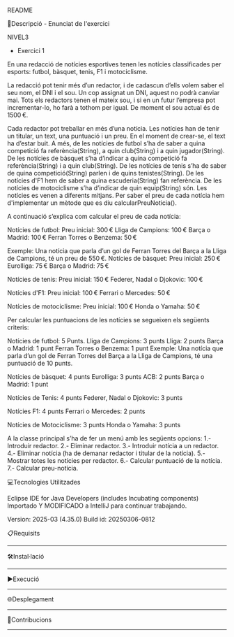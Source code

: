 README

📄Descripció - Enunciat de l'exercici

  NIVEL3
- Exercici 1

En una redacció de notícies esportives tenen les notícies classificades per esports: futbol, bàsquet, tenis, F1 i motociclisme.

La redacció pot tenir més d’un redactor, i de cadascun d’ells volem saber el seu nom, el DNI i el sou. Un cop assignat un DNI, aquest no podrà canviar mai. Tots els redactors tenen el mateix sou, i si en un futur l’empresa pot incrementar-lo, ho farà a tothom per igual. De moment el sou actual és de 1500 €.

Cada redactor pot treballar en més d’una notícia. Les notícies han de tenir un titular, un text, una puntuació i un preu. En el moment de crear-se, el text ha d’estar buit.
A més, de les notícies de futbol s’ha de saber a quina competició fa referència(String), a quin club(String) i a quin jugador(String).
De les notícies de bàsquet s’ha d’indicar a quina competició fa referència(String) i a quin club(String).
De les notícies de tenis s’ha de saber de quina competició(String) parlen i de quins
tenistes(String).
De les notícies d'F1 hem de saber a quina escuderia(String) fan referència.
De les notícies de motociclisme s’ha d’indicar de quin equip(String) són.
Les notícies es venen a diferents mitjans. Per saber el preu de cada notícia hem d'implementar un mètode que es diu calcularPreuNoticia(). 

A continuació s’explica com calcular el preu de cada notícia:

Notícies de futbol: 
Preu inicial: 300 €
Lliga de Campions: 100 €
Barça o Madrid: 100 €
Ferran Torres o Benzema: 50 €

Exemple: Una notícia que parla d’un gol de Ferran Torres del Barça a la Lliga de Campions, té un preu de 550 €.
Notícies de bàsquet:
Preu inicial: 250 €
Eurolliga: 75 €
Barça o Madrid: 75 €

Notícies de tenis:
Preu inicial: 150 € 
Federer, Nadal o Djokovic: 100 €

Notícies d'F1:
Preu inicial: 100 €
Ferrari o Mercedes: 50 €

Notícies de motociclisme:
Preu inicial: 100 €
Honda o Yamaha: 50 €

Per calcular les puntuacions de les notícies se segueixen els següents criteris:

Notícies de futbol:
5 Punts.
Lliga de Campions: 3 punts
Lliga: 2 punts
Barça o Madrid: 1 punt
Ferran Torres o Benzema: 1 punt
Exemple: Una notícia que parla d’un gol de Ferran Torres del Barça a la Lliga de Campions, té una puntuació de 10 punts.

Notícies de bàsquet:
4 punts
Eurolliga: 3 punts
ACB: 2 punts
Barça o Madrid: 1 punt

Notícies de Tenis:
4 punts
Federer, Nadal o Djokovic: 3 punts

Notícies F1:
4 punts
Ferrari o Mercedes: 2 punts

Notícies de Motociclisme:
3 punts
Honda o Yamaha: 3 punts

A la classe principal s’ha de fer un menú amb les següents opcions:
1.- Introduir redactor.
2.- Eliminar redactor.
3.- Introduir notícia a un redactor.
4.- Eliminar notícia (ha de demanar redactor i titular de la notícia).
5.- Mostrar totes les notícies per redactor.
6.- Calcular puntuació de la notícia.
7.- Calcular preu-notícia.


💻Tecnologies Utilitzades

Eclipse IDE for Java Developers (includes Incubating components)
Importado Y MODIFICADO a IntelliJ para continuar trabajando.

Version: 2025-03 (4.35.0)
Build id: 20250306-0812


📋Requisits
****

🛠️Instal·lació
****

▶️Execució
*****

🌐Desplegament
*****

🤝Contribucions
*****
